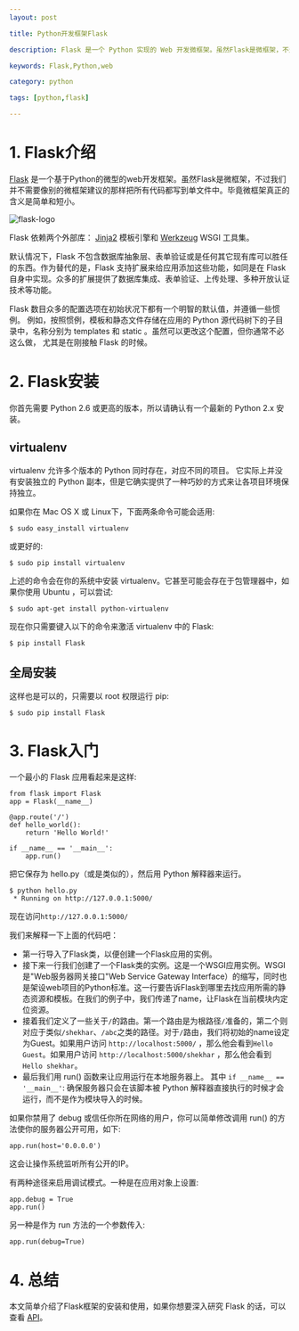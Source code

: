 ```yaml
---
layout: post

title: Python开发框架Flask

description: Flask 是一个 Python 实现的 Web 开发微框架。虽然Flask是微框架，不过我们并不需要像别的微框架建议的那样把所有代码都写到单文件中。毕竟微框架真正的含义是简单和短小。

keywords: Flask,Python,web

category: python

tags: [python,flask]

---
```


# 1. Flask介绍

[Flask](http://flask.pocoo.org/) 是一个基于Python的微型的web开发框架。虽然Flask是微框架，不过我们并不需要像别的微框架建议的那样把所有代码都写到单文件中。毕竟微框架真正的含义是简单和短小。

![flask-logo](http://flask.pocoo.org/static/logo.png)

Flask 依赖两个外部库： [Jinja2](http://jinja.pocoo.org/2/) 模板引擎和 [Werkzeug](http://werkzeug.pocoo.org/) WSGI 工具集。

默认情况下，Flask 不包含数据库抽象层、表单验证或是任何其它现有库可以胜任的东西。作为替代的是，Flask 支持扩展来给应用添加这些功能，如同是在 Flask 自身中实现。众多的扩展提供了数据库集成、表单验证、上传处理、多种开放认证技术等功能。

Flask 数目众多的配置选项在初始状况下都有一个明智的默认值，并遵循一些惯例。 例如，按照惯例，模板和静态文件存储在应用的 Python 源代码树下的子目录中，名称分别为 templates 和 static 。虽然可以更改这个配置，但你通常不必这么做， 尤其是在刚接触 Flask 的时候。

# 2. Flask安装

你首先需要 Python 2.6 或更高的版本，所以请确认有一个最新的 Python 2.x 安装。

## virtualenv

virtualenv 允许多个版本的 Python 同时存在，对应不同的项目。 它实际上并没有安装独立的 Python 副本，但是它确实提供了一种巧妙的方式来让各项目环境保持独立。

如果你在 Mac OS X 或 Linux下，下面两条命令可能会适用:

```
$ sudo easy_install virtualenv
```

或更好的:

```
$ sudo pip install virtualenv
```

上述的命令会在你的系统中安装 virtualenv。它甚至可能会存在于包管理器中，如果你使用 Ubuntu ，可以尝试:

```
$ sudo apt-get install python-virtualenv
```

现在你只需要键入以下的命令来激活 virtualenv 中的 Flask:

```
$ pip install Flask
```

## 全局安装

这样也是可以的，只需要以 root 权限运行 pip:

```
$ sudo pip install Flask
```

# 3. Flask入门

一个最小的 Flask 应用看起来是这样:

```
from flask import Flask
app = Flask(__name__)

@app.route('/')
def hello_world():
    return 'Hello World!'

if __name__ == '__main__':
    app.run()
```

把它保存为 hello.py（或是类似的），然后用 Python 解释器来运行。

```
$ python hello.py
 * Running on http://127.0.0.1:5000/
```

现在访问`http://127.0.0.1:5000/`

我们来解释一下上面的代码吧：

- 第一行导入了Flask类，以便创建一个Flask应用的实例。
- 接下来一行我们创建了一个Flask类的实例。这是一个WSGI应用实例。WSGI是"Web服务器网关接口"Web Service Gateway Interface）的缩写，同时也是架设web项目的Python标准。这一行要告诉Flask到哪里去找应用所需的静态资源和模板。在我们的例子中，我们传递了name，让Flask在当前模块内定位资源。
- 接着我们定义了一些关于`/`的路由。第一个路由是为根路径`/`准备的，第二个则对应于类似`/shekhar`、`/abc`之类的路径。对于`/`路由，我们将初始的name设定为Guest。如果用户访问 `http://localhost:5000/` ，那么他会看到`Hello Guest`。如果用户访问 `http://localhost:5000/shekhar` ，那么他会看到 `Hello shekhar`。
- 最后我们用 run() 函数来让应用运行在本地服务器上。 其中 `if __name__ == '__main__'`: 确保服务器只会在该脚本被 Python 解释器直接执行的时候才会运行，而不是作为模块导入的时候。

如果你禁用了 debug 或信任你所在网络的用户，你可以简单修改调用 run() 的方法使你的服务器公开可用，如下:

```
app.run(host='0.0.0.0')
```

这会让操作系统监听所有公开的IP。

有两种途径来启用调试模式。一种是在应用对象上设置:

```
app.debug = True
app.run()
```

另一种是作为 run 方法的一个参数传入:

```
app.run(debug=True)
```

# 4. 总结

本文简单介绍了Flask框架的安装和使用，如果你想要深入研究 Flask 的话，可以查看 [API](http://www.pythondoc.com/flask/api.html#api)。 